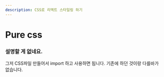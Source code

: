 ```yaml
---
description: CSS로 리액트 스타일링 하기
---
```


# Pure css

### 설명할 게 없네요.

그저 CSS파일 만들어서 import 하고 사용하면 됩니다. 기존에 하던 것이랑 다를바가 없습니다.

